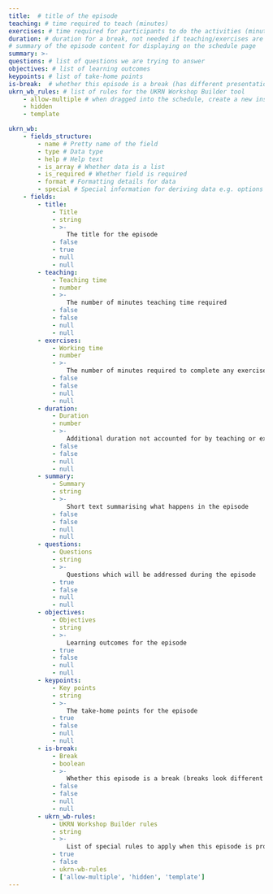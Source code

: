 ```yaml
---
title:  # title of the episode
teaching: # time required to teach (minutes)
exercises: # time required for participants to do the activities (minutes)
duration: # duration for a break, not needed if teaching/exercises are present (minutes)
# summary of the episode content for displaying on the schedule page
summary: >-
questions: # list of questions we are trying to answer
objectives: # list of learning outcomes
keypoints: # list of take-home points
is-break:  # whether this episode is a break (has different presentation)
ukrn_wb_rules: # list of rules for the UKRN Workshop Builder tool
    - allow-multiple # when dragged into the schedule, create a new instance
    - hidden
    - template

ukrn_wb:
    - fields_structure:
        - name # Pretty name of the field
        - type # Data type
        - help # Help text
        - is_array # Whether data is a list
        - is_required # Whether field is required
        - format # Formatting details for data
        - special # Special information for deriving data e.g. options list
    - fields:
        - title:
            - Title
            - string
            - >-
                The title for the episode
            - false
            - true
            - null
            - null
        - teaching:
            - Teaching time
            - number
            - >-
                The number of minutes teaching time required
            - false
            - false
            - null
            - null
        - exercises:
            - Working time
            - number
            - >-
                The number of minutes required to complete any exercises
            - false
            - false
            - null
            - null
        - duration:
            - Duration
            - number
            - >-
                Additional duration not accounted for by teaching or exercise time (e.g. break time)
            - false
            - false
            - null
            - null
        - summary:
            - Summary
            - string
            - >-
                Short text summarising what happens in the episode
            - false
            - false
            - null
            - null
        - questions:
            - Questions
            - string
            - >-
                Questions which will be addressed during the episode
            - true
            - false
            - null
            - null
        - objectives:
            - Objectives
            - string
            - >-
                Learning outcomes for the episode
            - true
            - false
            - null
            - null
        - keypoints:
            - Key points
            - string
            - >-
                The take-home points for the episode
            - true
            - false
            - null
            - null
        - is-break:
            - Break
            - boolean
            - >-
                Whether this episode is a break (breaks look different in the schedule)
            - false
            - false
            - null
            - null
        - ukrn_wb-rules:
            - UKRN Workshop Builder rules
            - string
            - >-
                List of special rules to apply when this episode is processed by the UKRN Workshop Builder
            - true
            - false
            - ukrn-wb-rules
            - ['allow-multiple', 'hidden', 'template']
---
```


